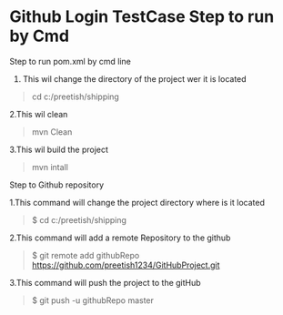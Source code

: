 # Github Login TestCase Step to run by Cmd 

Step to run pom.xml by cmd line

1. This wil change the directory of the project wer it is located  
>cd c:/preetish/shipping

2.This wil clean
>mvn Clean

3.This wil build the project
>mvn intall






Step to Github repository 

1.This command will change the project directory where is it located
>$ cd c:/preetish/shipping

2.This command will add a remote Repository to the github
>$ git remote add githubRepo https://github.com/preetish1234/GitHubProject.git

3.This command will push the project to the gitHub 
>$ git push -u githubRepo master




